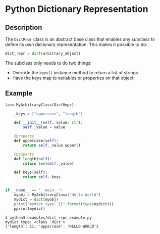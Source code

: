 # Python Dictionary Representation

## Description

The `DictRepr` class is an abstract base class that enables any subclass to define its own dictionary representation. This makes it possible to do:

```python
dict_repr = dict(arbitrary_object)
```

The subclass only needs to do two things:

- Override the `keys()` instance method to return a list of strings
- Have the keys map to variables or properties on that object

## Example

```python
lass MyArbitraryClass(DictRepr):

    _keys = ["uppercase", "length"]

    def __init__(self, value: str):
        self._value = value

    @property
    def uppercase(self):
        return self._value.upper()

    @property
    def length(self):
        return len(self._value)

    def keys(self):
        return self._keys


if __name__ == "__main__":
    myobj = MyArbitraryClass("Hello World")
    mydict = dict(myobj)
    print("mydict type: {}".format(type(mydict)))
    pprint(mydict)
```

```console
$ python3 examples/dict_repr_example.py
mydict type: <class 'dict'>
{'length': 11, 'uppercase': 'HELLO WORLD'}
```
